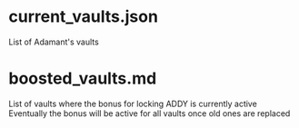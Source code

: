 # current_vaults.json
List of Adamant's vaults

# boosted_vaults.md
List of vaults where the bonus for locking ADDY is currently active
Eventually the bonus will be active for all vaults once old ones are replaced
